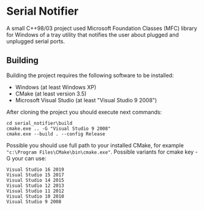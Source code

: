 # Serial Notifier
A small C++98/03 project used Microsoft Foundation Classes (MFC) library for Windows of a tray utility that notifies the user about plugged and unplugged serial ports.

## Building
Building the project requires the following software to be installed:
- Windows (at least Windows XP)
- CMake (at least version 3.5)
- Microsoft Visual Studio (at least "Visual Studio 9 2008")

After cloning the project you should execute next commands:
```
cd serial_notifier\build
cmake.exe .. -G "Visual Studio 9 2008"
cmake.exe --build . --config Release
```
Possible you should use full path to your installed CMake, for example ```"c:\Program Files\CMake\bin\cmake.exe"```.
Possible variants for cmake key -G your can use:
```
Visual Studio 16 2019
Visual Studio 15 2017
Visual Studio 14 2015
Visual Studio 12 2013
Visual Studio 11 2012
Visual Studio 10 2010
Visual Studio 9 2008
```
